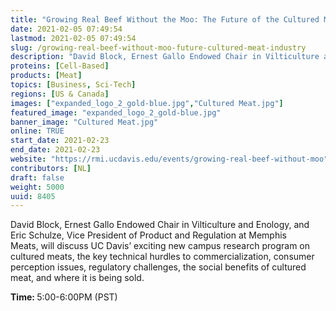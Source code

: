 ```yaml
---
title: "Growing Real Beef Without the Moo: The Future of the Cultured Meat Industry"
date: 2021-02-05 07:49:54
lastmod: 2021-02-05 07:49:54
slug: /growing-real-beef-without-moo-future-cultured-meat-industry
description: "David Block, Ernest Gallo Endowed Chair in Vilticulture and Enology, and Eric Schulze, Vice President of Product and Regulation at Memphis Meats, will discuss UC Davis’ exciting new campus research program on cultured meats, the key technical hurdles to commercialization, consumer perception issues, regulatory challenges, the social benefits of cultured meat, and where it is being sold.Time: 5:00-6:00PM (PST)"
proteins: [Cell-Based]
products: [Meat]
topics: [Business, Sci-Tech]
regions: [US & Canada]
images: ["expanded_logo_2_gold-blue.jpg","Cultured Meat.jpg"]
featured_image: "expanded_logo_2_gold-blue.jpg"
banner_image: "Cultured Meat.jpg"
online: TRUE
start_date: 2021-02-23
end_date: 2021-02-23
website: "https://rmi.ucdavis.edu/events/growing-real-beef-without-moo"
contributors: [NL]
draft: false
weight: 5000
uuid: 8405
---
```

<p>David Block, Ernest Gallo Endowed Chair in Vilticulture and Enology, and Eric Schulze, Vice President of Product and Regulation at Memphis Meats, will discuss UC Davis’ exciting new campus research program on cultured meats, the key technical hurdles to commercialization, consumer perception issues, regulatory challenges, the social benefits of cultured meat, and where it is being sold.</p>
<p><strong>Time: </strong>5:00-6:00PM (PST)</p>
